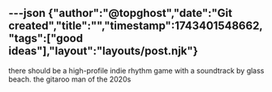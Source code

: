 ---json
{"author":"@topghost","date":"Git created","title":"","timestamp":1743401548662,"tags":["good ideas"],"layout":"layouts/post.njk"}
---
there should be a high-profile indie rhythm game with a soundtrack by glass beach. the gitaroo man of the 2020s
